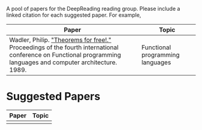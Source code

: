 A pool of papers for the DeepReading reading group. Please include a linked citation for each suggested paper. For example,

| Paper | Topic |
|-------|-------|
| Wadler, Philip. ["Theorems for free!."](https://dl.acm.org/doi/abs/10.1145/99370.99404) Proceedings of the fourth international conference on Functional programming languages and computer architecture. 1989. | Functional programming languages |

# Suggested Papers

| Paper | Topic |
|-------|-------|
|       |       |

